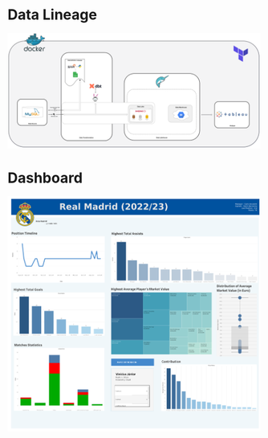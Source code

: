 # Data Lineage

<img src="./images/Data Lineage.png" alt="Getting started" />


# Dashboard

<img src="./images/Real Madrid.png" alt="Getting started" />
